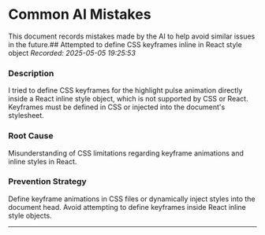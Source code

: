 ﻿# Common AI Mistakes
This document records mistakes made by the AI to help avoid similar issues in the future.## Attempted to define CSS keyframes inline in React style object
*Recorded: 2025-05-05 19:25:53*

### Description
I tried to define CSS keyframes for the highlight pulse animation directly inside a React inline style object, which is not supported by CSS or React. Keyframes must be defined in CSS or injected into the document's stylesheet.

### Root Cause
Misunderstanding of CSS limitations regarding keyframe animations and inline styles in React.

### Prevention Strategy
Define keyframe animations in CSS files or dynamically inject styles into the document head. Avoid attempting to define keyframes inside React inline style objects.

---

